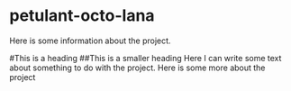 petulant-octo-lana
==================
Here is some information about the project.

#This is a heading
##This is a smaller heading
Here I can write some text about something to do with the project.
Here is some more about the project
